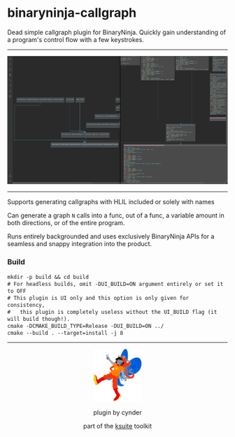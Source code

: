 # binaryninja-callgraph

Dead simple callgraph plugin for BinaryNinja. Quickly gain understanding of a program's control
flow with a few keystrokes.

---

<p align=center>
<img src=".github/eg.png" alt="plugin in action">
</p> 

---

Supports generating callgraphs with HLIL included or solely with names

Can generate a graph `N` calls into a func, out of a func, a variable amount in both directions, or of the entire program.

Runs entirely backgrounded and uses exclusively BinaryNinja APIs for a seamless and snappy integration into the product.

### Build

```shell
mkdir -p build && cd build
# For headless builds, omit -DUI_BUILD=ON argument entirely or set it to OFF
# This plugin is UI only and this option is only given for consistency, 
#   this plugin is completely useless without the UI_BUILD flag (it will build though!).
cmake -DCMAKE_BUILD_TYPE=Release -DUI_BUILD=ON ../
cmake --build . --target=install -j 8 
```

---

<p align=center>
<img src=".github/vri.png" alt="vri" width=110px>
</p> 
<p align=center>
plugin by cynder
</p>
<p align=center>
part of the <a href="https://github.com/cxnder/ksuite">ksuite</a> toolkit
</p>
